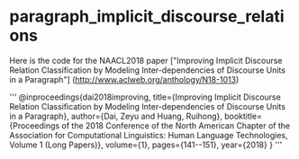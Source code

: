 # paragraph_implicit_discourse_relations
Here is the code for the NAACL2018 paper ["Improving Implicit Discourse Relation Classification by Modeling Inter-dependencies of Discourse Units in a Paragraph"] (http://www.aclweb.org/anthology/N18-1013)

'''
@inproceedings{dai2018improving,
  title={Improving Implicit Discourse Relation Classification by Modeling Inter-dependencies of Discourse Units in a Paragraph},
  author={Dai, Zeyu and Huang, Ruihong},
  booktitle={Proceedings of the 2018 Conference of the North American Chapter of the Association for Computational Linguistics: Human Language Technologies, Volume 1 (Long Papers)},
  volume={1},
  pages={141--151},
  year={2018}
}
'''
